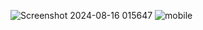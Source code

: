 ![Screenshot 2024-08-16 015647](https://github.com/user-attachments/assets/fe75c831-b7da-4f2c-adb7-343011b08e58)
![mobile](https://github.com/user-attachments/assets/5624c080-e21e-44bd-aa3a-0d9de952de4c)
